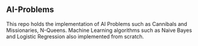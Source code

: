 ## AI-Problems
This repo holds the implementation of AI Problems such as Cannibals and Missionaries, N-Queens. Machine Learning algorithms such as Naive Bayes and Logistic Regression also implemented from scratch.
